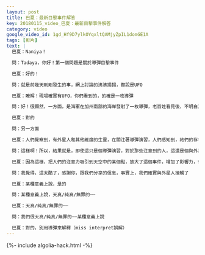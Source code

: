 ```yaml
---
layout: post
title: 巴夏：最新目擊事件解答
key: 20180115_video_巴夏：最新目擊事件解答
category: video
google_video_id: 1gd_Hf9D7ylkOYqxltQAMjyZpIL1domGE1A
tags: [影片]
text: |
  巴夏：Naniya！

  問：Tadaya，你好！第一個問題是關於導彈目擊事件

  巴夏：好的！

  問：就是前幾天剛剛發生的事，網上討論的沸沸揚揚，都說是UFO

  巴夏：瞭解！現場確實有UFO，你們看到的，的確是一枚導彈

  問：好！很顯然，一方面，是海軍在加州南部的海岸發射了一枚導彈，老百姓看見後，不明白真相，誤解為UFO

  巴夏：對的

  問：另一方面

  巴夏：人們覺察到，有外星人和其他維度的生靈，在關注著導彈演習，人們感知到，祂們的存在，並與此次事件有關，所以有時候，即使人們誤解了他們所看到的，但他們感知到的，還是外星人的能量

  問：這樣啊！所以，結果就是，即使這只是個導彈演習，對於那些注意到的人，這還是個與外星人接觸的體驗

  巴夏：因為這樣，把人們的注意力吸引到天空中的某個點，放大了這個事件，增加了影響力，從而，外星民族Yahyel就可以確定，你們多大程度上，做好準備，迎接他們的飛船

  問：我覺得，這太酷了，感謝你，跟我們分享的信息，事實上，我們確實與外星人接觸了

  巴夏：某種意義上說，是的

  問：某種意義上說，天真/純真/無罪的⋯⋯

  巴夏：天真/純真/無罪的⋯⋯

  問：我們很天真/純真/無罪的⋯⋯某種意義上說

  巴夏：對的，別用導彈來解釋（miss interpret誤解）
---
```


{%- include algolia-hack.html -%}
